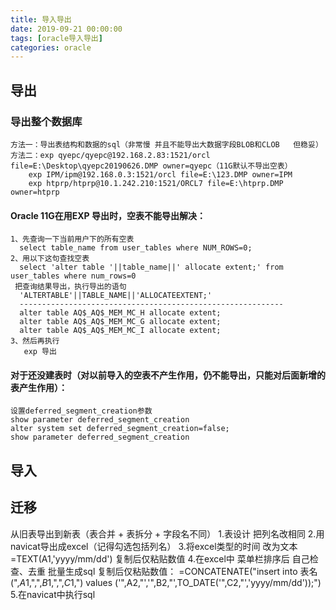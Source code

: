 ```yaml
---
title: 导入导出
date: 2019-09-21 00:00:00
tags: [oracle导入导出]
categories: oracle
---
```


## 导出
### 导出整个数据库
	方法一：导出表结构和数据的sql（非常慢 并且不能导出大数据字段BLOB和CLOB   但稳妥）
	方法二：exp qyepc/qyepc@192.168.2.83:1521/orcl file=E:\Desktop\qyepc20190626.DMP owner=qyepc（11G默认不导出空表）
		exp IPM/ipm@192.168.0.3:1521/orcl file=E:\123.DMP owner=IPM
		exp htprp/htprp@10.1.242.210:1521/ORCL7 file=E:\htprp.DMP owner=htprp

#### Oracle 11G在用EXP 导出时，空表不能导出解决：
    1、先查询一下当前用户下的所有空表
      select table_name from user_tables where NUM_ROWS=0;
    2、用以下这句查找空表
      select 'alter table '||table_name||' allocate extent;' from user_tables where num_rows=0
     把查询结果导出，执行导出的语句
      'ALTERTABLE'||TABLE_NAME||'ALLOCATEEXTENT;'
      -----------------------------------------------------------
      alter table AQ$_AQ$_MEM_MC_H allocate extent;
      alter table AQ$_AQ$_MEM_MC_G allocate extent;
      alter table AQ$_AQ$_MEM_MC_I allocate extent;
    3、然后再执行
       exp 导出
#### 对于还没建表时（对以前导入的空表不产生作用，仍不能导出，只能对后面新增的表产生作用）：
    设置deferred_segment_creation参数
	show parameter deferred_segment_creation 
	alter system set deferred_segment_creation=false;
	show parameter deferred_segment_creation

## 导入


## 迁移
从旧表导出到新表（表合并 + 表拆分 + 字段名不同）
	1.表设计 把列名改相同
	2.用navicat导出成excel（记得勾选包括列名）
	3.将excel类型的时间 改为文本
       =TEXT(A1,'yyyy/mm/dd') 复制后仅粘贴数值
	4.在excel中 菜单栏排序后 自己检查、去重  批量生成sql 复制后仅粘贴数值：
       =CONCATENATE("insert into 表名 (",$A$1,",",$B$1,",",$C$1,") values ('",A2,"','",B2,"',TO_DATE('",C2,"','yyyy/mm/dd'));")
	5.在navicat中执行sql
